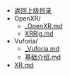 - [返回上级目录](../)
- OpenXR/
    - [_OpenXR.md](计算机/游戏/XR/OpenXR/_OpenXR.md)
    - [XRRig.md](计算机/游戏/XR/OpenXR/XRRig.md)
- Vuforia/
    - [_Vuforia.md](计算机/游戏/XR/Vuforia/_Vuforia.md)
    - [基础介绍.md](计算机/游戏/XR/Vuforia/基础介绍.md)
- [XR.md](计算机/游戏/XR/XR.md)